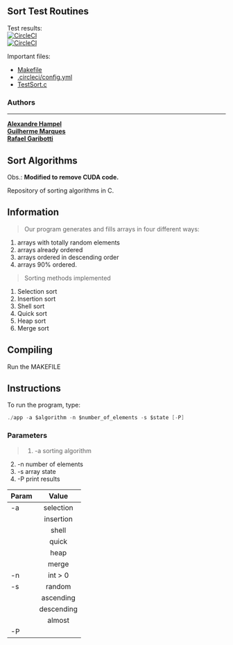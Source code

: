## Sort Test Routines

Test results:  
[![CircleCI](https://circleci.com/gh/marquesgh2m/TCS-TF-2021-2/tree/main.svg?style=svg)](https://circleci.com/gh/marquesgh2m/TCS-TF-2021-2/tree/main)  
[![CircleCI](https://circleci.com/gh/marquesgh2m/TCS-TF-2021-2/tree/main.svg?style=shield)](https://circleci.com/gh/marquesgh2m/TCS-TF-2021-2/tree/main)  

Important files:

* [Makefile](Unity/examples/sort/makefile)
* [.circleci/config.yml](.circleci/config.yml)
* [TestSort.c](Unity/examples/sort/test/TestSort.c)


### Authors
------
[**Alexandre Hampel**](https://br.linkedin.com/)  
[**Guilherme Marques**](https://br.linkedin.com/)  
[**Rafael Garibotti**](https://br.linkedin.com/in/rafaelgaribotti)  


## Sort Algorithms


Obs.: **Modified to remove CUDA code.**


Repository of sorting algorithms in C.

## Information
> Our program generates and fills arrays in four different ways: 
  > 
  1. arrays with totally random elements
  2. arrays already ordered 
  3. arrays ordered in descending order 
  4. arrays 90% ordered.
	
> Sorting methods implemented
  >
  1. Selection sort
  2. Insertion sort
  3. Shell sort
  4. Quick sort
  5. Heap sort
  6. Merge sort  

## Compiling

Run the MAKEFILE

## Instructions

To run the program, type:

```c
./app -a $algorithm -n $number_of_elements -s $state [-P]
```
### Parameters

> 1. -a sorting algorithm 
2. -n number of elements
3. -s array state
4. -P print results

| Param         | Value         | 
| ------------- |:-------------:| 
| -a            | selection     |
|               |   insertion   |
|               |     shell     | 
|               | quick         | 
|               | heap          | 
|               | merge         | 
| -n            | int > 0       |
| -s            | random        |
|               | ascending     |
|               | descending    | 
|               | almost        | 
| -P            |
